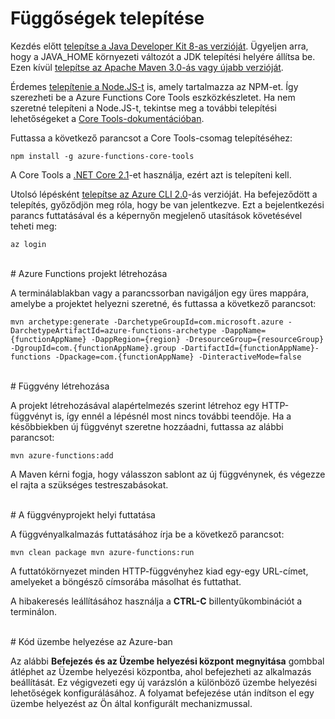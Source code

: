 # Függőségek telepítése

Kezdés előtt [telepítse a Java Developer Kit 8-as verzióját](https://go.microsoft.com/fwlink/?linkid=2016706). Ügyeljen arra, hogy a JAVA\_HOME környezeti változót a JDK telepítési helyére állítsa be. Ezen kívül [telepítse az Apache Maven 3.0-ás vagy újabb verzióját](https://go.microsoft.com/fwlink/?linkid=2016384).

Érdemes [telepítenie a Node.JS-t](https://go.microsoft.com/fwlink/?linkid=2016195) is, amely tartalmazza az NPM-et. Így szerezheti be a Azure Functions Core Tools eszközkészletet. Ha nem szeretné telepíteni a Node.JS-t, tekintse meg a további telepítési lehetőségeket a [Core Tools-dokumentációban](https://go.microsoft.com/fwlink/?linkid=2016192).

Futtassa a következő parancsot a Core Tools-csomag telepítéséhez:

``` npm install -g azure-functions-core-tools ```

A Core Tools a [.NET Core 2.1](https://go.microsoft.com/fwlink/?linkid=2016373)-et használja, ezért azt is telepíteni kell.

Utolsó lépésként [telepítse az Azure CLI 2.0](https://go.microsoft.com/fwlink/?linkid=2016701)-ás verzióját. Ha befejeződött a telepítés, győződjön meg róla, hogy be van jelentkezve. Ezt a bejelentkezési parancs futtatásával és a képernyőn megjelenő utasítások követésével teheti meg:

``` az login ```

<br/>
# Azure Functions projekt létrehozása

A terminálablakban vagy a parancssorban navigáljon egy üres mappára, amelybe a projektet helyezni szeretné, és futtassa a következő parancsot:

``` mvn archetype:generate -DarchetypeGroupId=com.microsoft.azure -DarchetypeArtifactId=azure-functions-archetype -DappName={functionAppName} -DappRegion={region} -DresourceGroup={resourceGroup} -DgroupId=com.{functionAppName}.group -DartifactId={functionAppName}-functions -Dpackage=com.{functionAppName} -DinteractiveMode=false ```

<br/>
# Függvény létrehozása

A projekt létrehozásával alapértelmezés szerint létrehoz egy HTTP-függvényt is, így ennél a lépésnél most nincs további teendője. Ha a későbbiekben új függvényt szeretne hozzáadni, futtassa az alábbi parancsot:

``` mvn azure-functions:add ```

A Maven kérni fogja, hogy válasszon sablont az új függvénynek, és végezze el rajta a szükséges testreszabásokat.

<br/>
# A függvényprojekt helyi futtatása

A függvényalkalmazás futtatásához írja be a következő parancsot:

``` mvn clean package mvn azure-functions:run ```

A futtatókörnyezet minden HTTP-függvényhez kiad egy-egy URL-címet, amelyeket a böngésző címsorába másolhat és futtathat.

A hibakeresés leállításához használja a **CTRL-C** billentyűkombinációt a terminálon.

<br/>
# Kód üzembe helyezése az Azure-ban

Az alábbi **Befejezés és az Üzembe helyezési központ megnyitása** gombbal átléphet az Üzembe helyezési központba, ahol befejezheti az alkalmazás beállítását. Ez végigvezeti egy új varázslón a különböző üzembe helyezési lehetőségek konfigurálásához. A folyamat befejezése után indítson el egy üzembe helyezést az Ön által konfigurált mechanizmussal.
